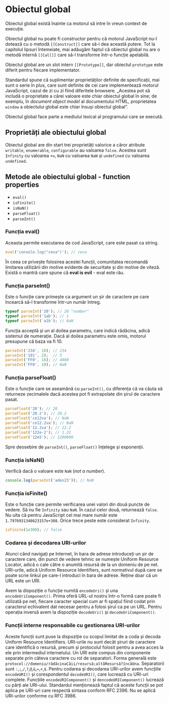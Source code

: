 # Obiectul global

Obiectul global există înainte ca motorul să intre în vreun context de execuție.

Obiectul global nu poate fi constructor pentru că motorul JavaScript nu-l dotează cu o metodă `[[Construct]]` care să-i dea această putere. Tot la capitolul lipsuri întemeiate, mai adăugăm faptul că obiectul global nu are o metodă internă `[[Call]]` care să-l transforme într-o funcție apelabilă.

Obiectul global are un slot intern `[[Prototype]]`, dar obiectul `prototype` este diferit pentru fiecare implementator.

Standardul spune că suplimentar proprietăților definite de specificații, mai sunt o serie în plus, care sunt definite de cei care implementează motorul JavaScript, cazul de zi cu zi fiind diferitele browsere. „Acestea pot să includă o proprietate a cărei valoare este chiar obiectul global în sine; de exemplu, în *document object model* al documentului HTML, proprietatea `window` a obiectului global este chiar însuși obiectul global”.

Obiectul global face parte a mediului lexical al programului care se execută.

## Proprietăți ale obiectului global

Obiectul global are din start trei proprietăți valorice a căror atribute `writable`, `enumerable`, `configurable` au valoarea `false`. Acestea sunt `Infinity` cu valoarea `+∞`, `NaN` cu valoarea `NaN` și `undefined` cu valoarea `undefined`.

## Metode ale obiectului global - function properties

-   `eval()`
-   `isFinite()`
-   `isNaN()`
-   `parseFloat()`
-   `parseInt()`

### Funcția eval()

Aceasta permite executarea de cod JavaScript, care este pasat ca string.

```javascript
eval('console.log("ceva")'); // ceva
```

În ceea ce privește folosirea acestei funcții, comunitatea recomandă limitarea utilizării din motive evidente de securitate și din motive de viteză. Există o mantră care spune că **eval is evil** - eval este rău.

### Funcția parseInt()

Este o funcție care primește ca argument un șir de caractere pe care încearcă să-l transforme într-un număr întreg.

```javascript
typeof parseInt('20'); // 20 "number"
typeof parseInt('1ab'); // 1
typeof parseInt('a1b'); // NaN
```

Funcția acceptă și un al doilea parametru, care indică rădăcina, adică sistemul de numerație. Dacă al doilea parametru este omis, motorul presupune că baza va fi 10.

```javascript
parseInt('234', 10); // 234
parseInt('101', 2);  // 5
parseInt('FF0', 16); // 4080
parseInt('FF0', 10); // NaN
```

### Funcția parseFloat()

Este o funcție care se aseamănă cu `parseInt()`, cu diferența că va căuta să returneze zecimalele dacă acestea pot fi extrapolate din șirul de caractere pasat.

```javascript
parseFloat('20'); // 20
parseFloat('20.2'); // 20.2
parseFloat('ce12va'); // NaN
parseFloat('ce12.2va'); // NaN
parseFloat('12.2va'); // 12.2
parseFloat('122e-2'); // 1.22
parseFloat('12e5'); // 1200000
```

Spre deosebire de `parseInt()`, `parseFloat()` înțelege și exponenții.

### Funcția isNaN()

Verifică dacă o valoare este `NaN` (*not a number*).

```javascript
console.log(parseInt('ades23')); // NaN
```

### Funcția isFinite()

Este o funcție care permite verificarea unei valori din două puncte de vedere. Să nu fie `Infinity` sau `NaN`. În cazul celor două, returnează `false`. Nu uita că pentru JavaScript cel mai mare număr este `1.7976931348623157e+308`. Orice trece peste este considerat `Infinity`.

```javascript
isFinite(1e309); // false
```

### Codarea și decodarea URI-urilor

Atunci când navigați pe Internet, în bara de adrese introduceți un șir de caractere care, din punct de vedere tehnic se numește Uniform Resource Locator, adică o cale către o anumită resursă de la un domeniu de pe net. URI-urile, adică Uniform Resource Identifiers, sunt normativul după care se poate scrie linkul pe care-l introduci în bara de adrese. Reține doar că un URL este un URI.

Avem la dispoziție o funcție numită `encodeUri()` și una `encodeUriComponent()`. Prima oferă URL-ul nostru într-o formă care poate fi utilizată pe net, fiecare caracter special cum ar fi spațiul fiind codat prin caracterul echivalent dat necesar pentru a folosi șirul ca pe un URL. Pentru operația inversă avem la dispoziție `decodeUri()` și `decodeUriComponent()`.

### Funcții interne responsabile cu gestionarea URI-urilor

Aceste funcții sunt puse la dispoziție cu scopul limitat de a coda și decoda Uniform Resource Identifiers.
URI-urile nu sunt decât șiruri de caractere care identifică o resursă, precum și protocolul folosit pentru a avea acces la ele prin intermediul internetului.
Un URI este compus din componente separate prin câteva caractere cu rol de separatori. Forma generală este `protocol://domeniu/rădăcinaCăii/resursă;altăResursă?încăUna`. Separatorii sunt `:`,`;`,`/`,`?`,`@`,`&`,`=`,`+`,`$`.
Pentru codarea și decodarea URI-urilor avem funcțiile `encodeURI()` și corespondentul `decodeURI()`, care lucrează cu URI-uri complete. Funcțiile `encodeURIComponent()` și `dencodeURIComponent()` lucrează cu părți ale URI-ului.
Standardul menționează faptul că aceste funcții se pot aplica pe URI-uri care respectă sintaxa conform RFC 2396. Nu se aplică URI-urilor conforme cu RFC 3986.

